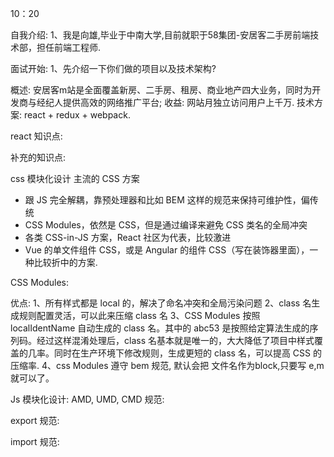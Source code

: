 10：20 

自我介绍:
1、我是向雄,毕业于中南大学,目前就职于58集团-安居客二手房前端技术部，担任前端工程师.

面试开始:
1、先介绍一下你们做的项目以及技术架构?

概述: 安居客m站是全面覆盖新房、二手房、租房、商业地产四大业务，同时为开发商与经纪人提供高效的网络推广平台;
收益: 网站月独立访问用户上千万.
技术方案:  react + redux + webpack.

react 知识点:

补充的知识点:

css 模块化设计
主流的 CSS 方案
- 跟 JS 完全解耦，靠预处理器和比如 BEM 这样的规范来保持可维护性，偏传统
- CSS Modules，依然是 CSS，但是通过编译来避免 CSS 类名的全局冲突
- 各类 CSS-in-JS 方案，React 社区为代表，比较激进
- Vue 的单文件组件 CSS，或是 Angular 的组件 CSS（写在装饰器里面），一种比较折中的方案.

CSS Modules:

优点:
1、所有样式都是 local 的，解决了命名冲突和全局污染问题
2、class 名生成规则配置灵活，可以此来压缩 class 名
3、CSS Modules 按照 localIdentName 自动生成的 class 名。其中的 abc53 是按照给定算法生成的序列码。经过这样混淆处理后，class 名基本就是唯一的，大大降低了项目中样式覆盖的几率。同时在生产环境下修改规则，生成更短的 class 名，可以提高 CSS 的压缩率.
4、css Modules 遵守 bem 规范, 默认会把 文件名作为block,只要写 e,m 就可以了。


Js 模块化设计:
AMD,
UMD,
CMD 
规范:

export 规范:

import 规范:
